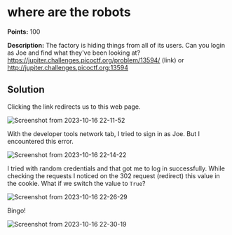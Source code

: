 # where are the robots


**Points:** 100

**Description:** The factory is hiding things from all of its users. Can you login as Joe and find what they've been looking at? https://jupiter.challenges.picoctf.org/problem/13594/ (link) or http://jupiter.challenges.picoctf.org:13594



## Solution 



Clicking the link redirects us to this web page.


![Screenshot from 2023-10-16 22-11-52](https://github.com/HelsNetwork/CTF-writeups/assets/87879515/8f41e048-daf0-4ee4-8203-335b95eb73a1)


With the developer tools network tab, I tried to sign in as Joe. But I encountered this error.


![Screenshot from 2023-10-16 22-14-22](https://github.com/HelsNetwork/CTF-writeups/assets/87879515/66fa4b78-8006-4e0e-a8be-6c9757c2924a)

I tried with random credentials and that got me to log in successfully. While checking the requests I noticed on the 302 request (redirect) this value in the cookie. What if we switch the value to `True`? 

![Screenshot from 2023-10-16 22-26-29](https://github.com/HelsNetwork/CTF-writeups/assets/87879515/d7673202-6f2f-4eff-a0ce-1edb370941df)


Bingo!

![Screenshot from 2023-10-16 22-30-19](https://github.com/HelsNetwork/CTF-writeups/assets/87879515/f646aae9-0b64-4037-bfa0-f2f892f0e8f0)

